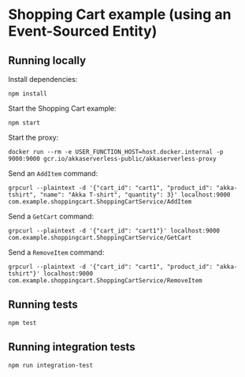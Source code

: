 # Shopping Cart example (using an Event-Sourced Entity)

## Running locally

Install dependencies:

```
npm install
```

Start the Shopping Cart example:

```
npm start
```

Start the proxy:

```
docker run --rm -e USER_FUNCTION_HOST=host.docker.internal -p 9000:9000 gcr.io/akkaserverless-public/akkaserverless-proxy
```

Send an `AddItem` command:

```
grpcurl --plaintext -d '{"cart_id": "cart1", "product_id": "akka-tshirt", "name": "Akka T-shirt", "quantity": 3}' localhost:9000 com.example.shoppingcart.ShoppingCartService/AddItem
```

Send a `GetCart` command:

```
grpcurl --plaintext -d '{"cart_id": "cart1"}' localhost:9000 com.example.shoppingcart.ShoppingCartService/GetCart
```

Send a `RemoveItem` command:

```
grpcurl --plaintext -d '{"cart_id": "cart1", "product_id": "akka-tshirt"}' localhost:9000 com.example.shoppingcart.ShoppingCartService/RemoveItem
```


## Running tests

```
npm test
```


## Running integration tests

```
npm run integration-test
```
